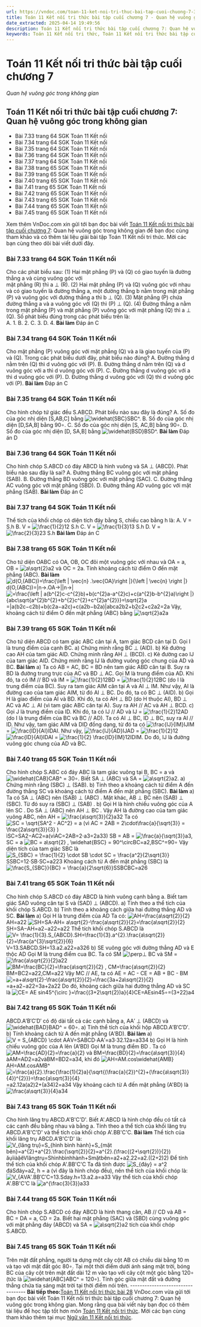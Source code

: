 ```yaml
---
url: https://vndoc.com/toan-11-ket-noi-tri-thuc-bai-tap-cuoi-chuong-7-302318
title: Toán 11 Kết nối tri thức bài tập cuối chương 7 - Quan hệ vuông góc trong không gian - VnDoc.com
date_extracted: 2025-04-14 19:49:56
description: Toán 11 Kết nối tri thức bài tập cuối chương 7: Quan hệ vuông góc trong không gian được VnDoc.com sưu tầm và xin gửi tới bạn đọc cùng tham khảo nhé.
keywords: Toán 11 Kết nối tri thức, Toán 11 Kết nối tri thức bài tập cuối chương 7, Toán lớp 11 Kết nối tri thức, bài tập toán 11 Kết nối tri thức, giải sgk toán 11 Kết nối tri thức, giải toán 11 Kết nối tri thức, toán 11 KNTT, toán 11 Kết nối, toán 11, giải toán 11 Kết nối tri thức bài tập cuối chương 7, Toán 11 Kết nối tri thức bài tập cuối chương 7 Quan hệ vuông góc trong không gian, Quan hệ vuông góc trong không gian, bài tập cuối chương 7
---
```


# Toán 11 Kết nối tri thức bài tập cuối chương 7
_Quan hệ vuông góc trong không gian_
## Toán 11 Kết nối tri thức bài tập cuối chương 7: Quan hệ vuông góc trong không gian
  * Bài 7.33 trang 64 SGK Toán 11 Kết nối
  * Bài 7.34 trang 64 SGK Toán 11 Kết nối
  * Bài 7.35 trang 64 SGK Toán 11 Kết nối
  * Bài 7.36 trang 64 SGK Toán 11 Kết nối
  * Bài 7.37 trang 64 SGK Toán 11 Kết nối
  * Bài 7.38 trang 65 SGK Toán 11 Kết nối
  * Bài 7.39 trang 65 SGK Toán 11 Kết nối
  * Bài 7.40 trang 65 SGK Toán 11 Kết nối
  * Bài 7.41 trang 65 SGK Toán 11 Kết nối
  * Bài 7.42 trang 65 SGK Toán 11 Kết nối
  * Bài 7.43 trang 65 SGK Toán 11 Kết nối
  * Bài 7.44 trang 65 SGK Toán 11 Kết nối
  * Bài 7.45 trang 65 SGK Toán 11 Kết nối

Xem thêm
VnDoc.com xin gửi tới bạn đọc bài viết [Toán 11 Kết nối tri thức bài tập cuối chương 7](<https://vndoc.com/toan-11-ket-noi-tri-thuc-bai-tap-cuoi-chuong-7-302318>): Quan hệ vuông góc trong không gian để bạn đọc cùng tham khảo và có thêm tài liệu giải bài tập Toán 11 Kết nối tri thức. Mời các bạn cùng theo dõi bài viết dưới đây.
### Bài 7.33 trang 64 SGK Toán 11 Kết nối
Cho các phát biểu sau:
\(1\) Hai mặt phẳng \(P\) và \(Q\) có giao tuyến là đường thẳng a và cùng vuông góc với  
mặt phẳng \(R\) thì a ⊥ \(R\).
\(2\) Hai mặt phẳng \(P\) và \(Q\) vuông góc với nhau và có giao tuyến là đường thẳng a, một đường thẳng b nằm trong mặt phẳng \(P\) và vuông góc với đường thẳng a thì b ⊥ \(Q\).
\(3\) Mặt phẳng \(P\) chứa đường thẳng a và a vuông góc với \(Q\) thì \(P\) ⊥ \(Q\).
\(4\) Đường thẳng a nằm trong mặt phẳng \(P\) và mặt phẳng \(P\) vuông góc với mặt phẳng \(Q\) thì a ⊥ \(Q\).
Số phát biểu đúng trong các phát biểu trên là:  
A. 1.
B. 2.
C. 3.
D. 4.
**Bài làm**
Đáp án C
### Bài 7.34 trang 64 SGK Toán 11 Kết nối
Cho mặt phẳng \(P\) vuông góc với mặt phẳng \(Q\) và a là giao tuyến của \(P\) và \(Q\). Trong các phát biểu dưới đây, phát biểu nào đúng?
A. Đường thẳng d nằm trên \(Q\) thì d vuông góc với \(P\).
B. Đường thẳng d nằm trên \(Q\) và d vuông góc với a thì d vuông góc với \(P\).
C. Đường thẳng d vuông góc với a thì d vuông góc với \(P\).
D. Đường thẳng d vuông góc với \(Q\) thì d vuông góc với \(P\).
**Bài làm**
Đáp án C
### Bài 7.35 trang 64 SGK Toán 11 Kết nối
Cho hình chóp tứ giác đều S.ABCD. Phát biểu nào sau đây là đúng?
A. Số đo của góc nhị diện \[S,AB,C\] bằng ![\\widehat{SBC}](https://i.vdoc.vn/data/image/blank.png)SBC^.
B. Số đo của góc nhị diện \[D,SA,B\] bằng 90∘.
C. Số đo của góc nhị diện \[S, AC,B\] bằng 90∘.
D. Số đo của góc nhị diện \[D, SA,B\] bằng ![\\widehat{BSD}](https://i.vdoc.vn/data/image/blank.png)BSD^.
**Bài làm**
Đáp án D
### Bài 7.36 trang 64 SGK Toán 11 Kết nối
Cho hình chóp S.ABCD có đáy ABCD là hình vuông và SA ⊥ \(ABCD\).
Phát biểu nào sau đây là sai?
A. Đường thẳng BC vuông góc với mặt phẳng \(SAB\).
B. Đường thẳng BD vuông góc với mặt phẳng \(SAC\).
C. Đường thẳng AC vuông góc với mặt phẳng \(SBD\).
D. Đường thẳng AD vuông góc với mặt phẳng \(SAB\).
**Bài làm**
Đáp án C
### Bài 7.37 trang 64 SGK Toán 11 Kết nối
Thể tích của khối chóp có diện tích đáy bằng S, chiều cao bằng h là:
A. V = S.h
B. V = ![\\frac{1}{2}](https://i.vdoc.vn/data/image/blank.png)12 S.h
C. V = ![\\frac{1}{3}](https://i.vdoc.vn/data/image/blank.png)13 S.h
D. V = ![\\frac{2}{3}](https://i.vdoc.vn/data/image/blank.png)23 S.h
**Bài làm**
Đáp án C
### Bài 7.38 trang 65 SGK Toán 11 Kết nối
Cho tứ diện OABC có OA, OB, OC đôi một vuông góc với nhau và OA = a, OB = ![a\\sqrt{2}](https://i.vdoc.vn/data/image/blank.png)a2 và OC = 2a. Tính khoảng cách từ điểm O đến mặt phẳng \(ABC\).
**Bài làm**
![d\(O,\(ABC\)\)=\\frac{\\left | \\vec{n} .\\vec{OA}\\right |}{\\left | \\vec{n} \\right |}](https://i.vdoc.vn/data/image/blank.png)d\(O,\(ABC\)\)=|n→.OA→||n→|
![=\\frac{\\left | a\(b^{2}c-c^{2}b\)+b\(c^{2}a-a^{2}c\)+c\(a^{2}b-b^{2}a\)\\right |}{abc\\sqrt{a^{2}b^{2}+b^{2}c^{2}+c^{2}a^{2}}}=\\sqrt{2}a](https://i.vdoc.vn/data/image/blank.png)=|a\(b2c−c2b\)+b\(c2a−a2c\)+c\(a2b−b2a\)|abca2b2+b2c2+c2a2=2a
Vậy, khoảng cách từ điểm O đến mặt phẳng \(ABC\) bằng ![\\sqrt{2}a](https://i.vdoc.vn/data/image/blank.png)2a
### Bài 7.39 trang 65 SGK Toán 11 Kết nối
Cho tứ diện ABCD có tam giác ABC cân tại A, tam giác BCD cân tại D. Gọi I là trung điểm của cạnh BC.
a\) Chứng minh rằng BC ⊥ \(AID\).
b\) Kẻ đường cao AH của tam giác AID. Chứng minh rằng AH ⊥ \(BCD\).
c\) Kẻ đường cao IJ của tam giác AID. Chứng minh rằng IJ là đường vuông góc chung của AD và BC.
**Bài làm**
a\) Ta có AB = AC, BC = BD nên tam giác ABD cân tại B. Suy ra BD là đường trung trực của AC và BD ⊥ AC.
Gọi M là trung điểm của AD. Khi đó, ta có IM // BD và IM = ![\\frac{1}{2}](https://i.vdoc.vn/data/image/blank.png)12BD = ![\\frac{1}{2}](https://i.vdoc.vn/data/image/blank.png)12BC \(do I là trung điểm của BC\).
Suy ra tam giác AIM cân tại A và AI ⊥ IM. Như vậy, AI là đường cao của tam giác AIM, từ đó AI ⊥ BC.
Do đó, ta có BC ⊥ \(AID\).
b\) Gọi H là giao điểm của AI và BD. Khi đó, ta có AH ⊥ BD \(do H thuộc AI\), BD ⊥ AC và AC ⊥ AI \(vì tam giác ABC cân tại A\).
Suy ra AH // AC và AH ⊥ BCD.
c\) Gọi J là trung điểm của ID. Khi đó, ta có IJ // AD và IJ = ![\\frac{1}{2}](https://i.vdoc.vn/data/image/blank.png)12AD \(do I là trung điểm của BC và BC // AD\).
Ta có AI ⊥ BC, ID ⊥ BC, suy ra AI // ID. Như vậy, tam giác AIM và DID đồng dạng, từ đó ta có ![\\frac{IJ}{IM}](https://i.vdoc.vn/data/image/blank.png)IJIM = ![\\frac{ID}{AI}](https://i.vdoc.vn/data/image/blank.png)IDAI.
Như vậy, ![\\frac{IJ}{AD}](https://i.vdoc.vn/data/image/blank.png)IJAD = ![\\frac{1}{2}](https://i.vdoc.vn/data/image/blank.png)12 ![\\frac{ID}{AI}](https://i.vdoc.vn/data/image/blank.png)IDAI = ![\\frac{1}{2}  \\frac{ID}{IM}](https://i.vdoc.vn/data/image/blank.png)12IDIM. Do đó, IJ là đường vuông góc chung của AD và BC.
### Bài 7.40 trang 65 SGK Toán 11 Kết nối
Cho hình chóp S.ABC có đáy ABC là tam giác vuông tại B, BC = a và ![\\widehat{CAB}](https://i.vdoc.vn/data/image/blank.png)CAB^ = 30∘. Biết SA ⊥ \(ABC\) và SA = ![a\\sqrt{2}](https://i.vdoc.vn/data/image/blank.png)a2.
a\) Chứng minh rằng \(SBC\) ⊥ \(SAB\).
b\) Tính theo a khoảng cách từ điểm A đến đường thẳng SC và khoảng cách từ điểm A đến mặt phẳng \(SBC\).
**Bài làm**
a\) Ta có SA ⊥ \(ABC\) nên \(SAB\) ⊥ \(ABC\) . Mặt khác, AB ⊥ BC nên \(SAB\) ⊥ \(SBC\). Từ đó suy ra \(SBC\) ⊥ \(SAB\) .
b\) Gọi H là hình chiếu vuông góc của A lên SC .
Do SA ⊥ \(ABC\) nên AH ⊥ BC .
Vậy AH là đường cao của tam giác vuông ABC, nên AH = ![\\frac{a\\sqrt{3}}{2}](https://i.vdoc.vn/data/image/blank.png)a32
Ta có![SC = \\sqrt{SA^2 - AC^2} = a \(vì AC = 2AB = 2\\cdot\\frac{a}{\\sqrt{3}} = \\frac{2a\\sqrt{3}}{3} \)](https://i.vdoc.vn/data/image/blank.png)ìSC=SA2−AC2=a\(vìAC=2AB=2⋅a3=2a33\)
SB = AB = ![\\frac{a}{\\sqrt{3}}](https://i.vdoc.vn/data/image/blank.png)a3, SC = a
![BC = a\\sqrt{2} , \\widehat{BSC} = 90^\\circ](https://i.vdoc.vn/data/image/blank.png)BC=a2,BSC^=90∘
Vậy diện tích của tam giác SBC là ![S_{SBC} = \\frac{1}{2} \\cdot SB \\cdot SC = \\frac{a^2}{2\\sqrt{3}}](https://i.vdoc.vn/data/image/blank.png)SSBC=12⋅SB⋅SC=a223
Khoảng cách từ A đến mặt phẳng \(SBC\) là ![\\frac{S_{SBC}}{BC} = \\frac{a}{2\\sqrt{6}}](https://i.vdoc.vn/data/image/blank.png)SSBCBC=a26
### Bài 7.41 trang 65 SGK Toán 11 Kết nối
Cho hình chóp S.ABCD có đáy ABCD là hình vuông cạnh bằng a. Biết tam giác SAD vuông cân tại S và \(SAD\) ⊥ \(ABCD\).
a\) Tính theo a thể tích của khối chóp S.ABCD.
b\) Tính theo a khoảng cách giữa hai đường thẳng AD và SC.
**Bài làm**
a\) Gọi H là trung điểm của AD
Ta có:
![AH=\\frac{a\\sqrt{2}}{2}](https://i.vdoc.vn/data/image/blank.png)AH=a22
![SH=SA-AH= a\\sqrt{2}-\\frac{a\\sqrt{2}}{2}=\\frac{a\\sqrt{2}}{2}](https://i.vdoc.vn/data/image/blank.png)SH=SA−AH=a2−a22=a22
Thể tích khối chóp S.ABCD là
![V= \\frac{1}{3}.S_{ABCD}.SH=\\frac{1}{3}.a^{2}.\\frac{a\\sqrt{2}}{2}=\\frac{a^{3}\\sqrt{2}}{6}](https://i.vdoc.vn/data/image/blank.png)V=13.SABCD.SH=13.a2.a22=a326
b\) SE vuông góc với đường thẳng AD và E thộc AD
Gọi M là trung điểm cua BC. Ta có SM ![\\perp](https://i.vdoc.vn/data/image/blank.png)⊥ BC và SM = ![\\frac{a\\sqrt{2}}{2}](https://i.vdoc.vn/data/image/blank.png)a22
![BM=\\frac{BC}{2}=\\frac{a\\sqrt{2}}{2} , CM=\\frac{a\\sqrt{2}}{2}](https://i.vdoc.vn/data/image/blank.png)BM=BC2=a22,CM=a22
Vậy MC // AE, ta có
AE = AC - CE = AB + BC - BM
![=a+a\\sqrt{2}-\\frac{a\\sqrt{2}}{2}=\\frac{3a+2a\\sqrt{2}}{2}](https://i.vdoc.vn/data/image/blank.png)=a+a2−a22=3a+2a22
Do đó, khoảng cách giữa hai đường thẳng AD và SC là
![CE= AE sin45^{\\circ }=\\frac{\(3+2\\sqrt{2}\)a}{4}](https://i.vdoc.vn/data/image/blank.png)CE=AEsin45∘=\(3+22\)a4
### Bài 7.42 trang 65 SGK Toán 11 Kết nối
ABCD.A′B′C′D′ có độ dài tất cả các cạnh bằng a, AA′ ⊥ \(ABCD\) và ![\\widehat{BAD}](https://i.vdoc.vn/data/image/blank.png)BAD^ = 60∘.
a\) Tính thể tích của khối hộp ABCD.A′B′C′D′.
b\) Tính khoảng cách từ A đến mặt phẳng \(A′BD\).
**Bài làm**
a\) ![V = S_{ABCD} \\cdot AA](https://i.vdoc.vn/data/image/blank.png)V=SABCD⋅AA′=a3⋅32.12a=a334
b\) Gọi H là hình chiếu vuông góc của A lên \(A'BD\)
Gọi M là trung điểm BD .
Ta có ![AM=\\frac{AD}{2}=\\frac{a}{2} và BM=\\frac{BD}{2}=\\frac{a\\sqrt{3}}{4}](https://i.vdoc.vn/data/image/blank.png)àAM=AD2=a2vàBM=BD2=a34, khi đó
![AH=AM.cos\\widehat{AMB}](https://i.vdoc.vn/data/image/blank.png)AH=AM.cosAMB^
![=\\frac{a}{2}.\\frac{\\frac{1}{2}a}{\\sqrt{\(\\frac{a}{2}\)^{2}+\(\\frac{a\\sqrt{3}}{4}\)^{2}}}=\\frac{a\\sqrt{3}}{4}](https://i.vdoc.vn/data/image/blank.png)=a2.12a\(a2\)2+\(a34\)2=a34
Vậy khoảng cách từ A đến mặt phẳng \(A'BD\) là ![\\frac{a\\sqrt{3}}{4}](https://i.vdoc.vn/data/image/blank.png)a34
### Bài 7.43 trang 65 SGK Toán 11 Kết nối
Cho hình lăng trụ ABCD.A'B'C'D'. Biết A'.ABCD là hình chóp đều có tất cả các cạnh đều bằng nhau và bằng a. Tính theo a thể tích của khối lăng trụ ABCD.A'B'C'D' và thể tích của khối chóp A'.BB'C'C.
**Bài làm**
Thể tích của khối lăng trụ ABCD.A'B'C'D' là:
![V_{lăng trụ}=S_{hình bình hành}+S_{mặt bên}=a^{2}+a^{2}.\\frac{\\sqrt{2}}{2}=a^{2}.\(\\frac{\(2+\\sqrt{2}\)}{2}\)](https://i.vdoc.vn/data/image/blank.png)ăụììàặêVlăngtrụ=Shìnhbìnhhành+Smặtbên=a2+a2.22=a2.\(\(2+2\)2\)
Để tính thể tích của khối chóp A'.BB'C'C
Ta đã tính được ![S_{đáy} = a^2](https://i.vdoc.vn/data/image/blank.png)đáSđáy=a2, h = a \(vì đây là hình chóp đều\), nên thể tích của khối chóp là: ![V_{A](https://i.vdoc.vn/data/image/blank.png)VA′.BB′C′C=13.Sday.h=13.a2.a=a33
Vậy thể tích của khối chóp A'.BB'C'C là ![a^{\\frac{3}{3}}](https://i.vdoc.vn/data/image/blank.png)a33
### Bài 7.44 trang 65 SGK Toán 11 Kết nối
Cho hình chóp S.ABCD có đáy ABCD là hình thang cân, AB // CD và AB = BC = DA = a, CD = 2a. Biết hai mặt phẳng \(SAC\) và \(SBD\) cùng vuông góc với mặt phẳng đáy \(ABCD\) và SA = ![a\\sqrt{2}](https://i.vdoc.vn/data/image/blank.png)a2 tích của khối chóp S.ABCD.
### Bài 7.45 trang 65 SGK Toán 11 Kết nối
Trên mặt đất phẳng, người ta dựng một cây cột AB có chiều dài bằng 10 m và tạo với mặt đất góc 80∘. Tại một thời điểm dưới ánh sáng mặt trời, bóng BC của cây cột trên mặt đất dài 12 m vào tạo với cây cột một góc bằng 120∘ \(tức là ![\\widehat{ABC}](https://i.vdoc.vn/data/image/blank.png)ABC^ = 120∘\). Tính góc giữa mặt đất và đường thẳng chứa tia sáng mặt trời tại thời điểm nói trên.
\----------------------------------
**Bài tiếp theo:**[Toán 11 Kết nối tri thức bài 28](<https://vndoc.com/toan-11-ket-noi-tri-thuc-bai-28-302320>)
VnDoc.com vừa gửi tới bạn đọc bài viết Toán 11 Kết nối tri thức bài tập cuối chương 7: Quan hệ vuông góc trong không gian. Mong rằng qua bài viết này bạn đọc có thêm tài liệu để học tập tốt hơn môn [Toán 11 Kết nối tri thức](<https://vndoc.com/toan-11-ket-noi-tri-thuc>). Mời các bạn cùng tham khảo thêm tại mục [Ngữ văn 11 Kết nối tri thức](<https://vndoc.com/ngu-van-11-ket-noi-tri-thuc>).
